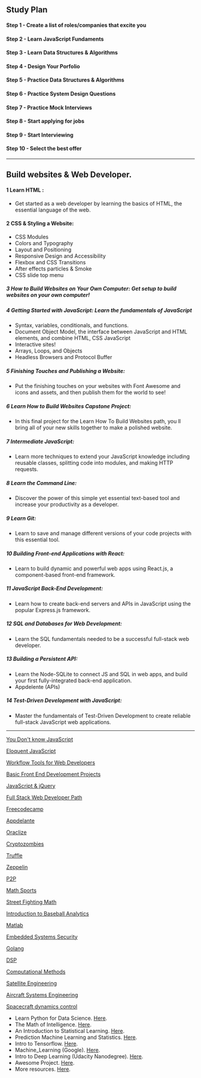 ## Study Plan 

#### Step 1 - Create a list of roles/companies that excite you
#### Step 2 - Learn JavaScript Fundaments 
#### Step 3 - Learn Data Structures & Algorithms
#### Step 4 - Design Your Porfolio
#### Step 5 - Practice Data Structures & Algorithms
#### Step 6 - Practice System Design Questions
#### Step 7 - Practice Mock Interviews
#### Step 8 - Start applying for jobs
#### Step 9 - Start Interviewing
#### Step 10 - Select the best offer

_________________________________________
## Build websites & Web Developer.

#### 1 Learn HTML : 
- Get started as a web developer by learning the basics of HTML, the essential language of the web.
#### 2 CSS & Styling a Website:
- CSS Modules
- Colors and Typography
- Layout and Positioning
- Responsive Design and Accessibility
- Flexbox and CSS Transitions
- After effects particles & Smoke
- CSS slide top menu
##### 3 How to Build Websites on Your Own Computer: Get setup to build websites on your own computer!
##### 4 Getting Started with JavaScript: Learn the fundamentals of JavaScript
- Syntax, variables, conditionals, and functions.
- Document Object Model, the interface between JavaScript and HTML elements, and combine HTML, CSS JavaScript 
- Interactive sites!
- Arrays, Loops, and Objects
- Headless Browsers and Protocol Buffer
##### 5 Finishing Touches and Publishing a Website: 
- Put the finishing touches on your websites with Font Awesome and icons and assets, and then publish them for the world to see!
##### 6 Learn How to Build Websites Capstone Project: 
- In this final project for the Learn How To Build Websites path, you ll bring all of your new skills together to make a polished website.
##### 7 Intermediate JavaScript: 
- Learn more techniques to extend your JavaScript knowledge including reusable classes, splitting code into modules, and making HTTP requests.
##### 8 Learn the Command Line: 
- Discover the power of this simple yet essential text-based tool and increase your productivity as a developer.
##### 9 Learn Git: 
- Learn to save and manage different versions of your code projects with this essential tool.
##### 10 Building Front-end Applications with React: 
- Learn to build dynamic and powerful web apps using React.js, a component-based front-end framework.
##### 11 JavaScript Back-End Development: 
- Learn how to create back-end servers and APIs in JavaScript using the popular Express.js framework.
##### 12 SQL and Databases for Web Development:
- Learn the SQL fundamentals needed to be a successful full-stack web developer.
##### 13 Building a Persistent API: 
- Learn the Node-SQLite to connect JS and SQL in web apps, and build your first fully-integrated back-end application.
- Appdelente (APIs) 
##### 14 Test-Driven Development with JavaScript: 
- Master the fundamentals of Test-Driven Development to create reliable full-stack JavaScript web applications.

___

[You Don't know JavaScript](https://github.com/getify/You-Dont-Know-JS)

[Eloquent JavaScript](http://eloquentjavascript.net/)

[Workflow Tools for Web Developers](https://www.lynda.com/Web-Design-tutorials/Workflow-Tools-Web-Development/533305-2.html)

[Basic Front End Development Projects](https://www.freecodecamp.org/syknapse)

[JavaScript & jQuery](http://javascriptbook.com/)

[Full Stack Web Developer Path](https://github.com/shovanch/fullstack-web-developer-path)

[Freecodecamp](https://learn.freecodecamp.org/)

[Appdelante](https://appdelante.com/cursos)

[Oraclize](https://docs.oraclize.it)

[Cryptozombies](https://cryptozombies.io/)

[Truffle](http://truffleframework.com/tutorials/)

[Zeppelin](https://ethernaut.zeppelin.solutions/)

[P2P](https://github.com/moshest/p2p-index)

[Math Sports](https://www.edx.org/es/course/math-sports-notredamex-mat150x)

[Street Fighting Math](https://www.edx.org/es/course/street-fighting-math-mitx-6-sfmx)

[Introduction to Baseball Analytics](https://courses.edx.org/courses/course-v1:BUx+SABR101x+2T2015/course/)

[Matlab](https://ocw.mit.edu/courses/mathematics/18-s997-introduction-to-matlab-programming-fall-2011/library/videos/)

[Embedded Systems Security](https://www.coursera.org/specializations/embedded-systems-security)

[Golang](https://www.coursera.org/specializations/google-golang)

[DSP](https://www.coursera.org/learn/dsp)

[Computational Methods](https://ocw.mit.edu/courses/aeronautics-and-astronautics/16-90-computational-methods-in-aerospace-engineering-spring-2014/lecture-videos/)

[Satellite Engineering](https://ocw.mit.edu/courses/aeronautics-and-astronautics/16-851-satellite-engineering-fall-2003/index.htm)

[Aircraft Systems Engineering](https://ocw.mit.edu/courses/aeronautics-and-astronautics/16-885j-aircraft-systems-engineering-fall-2005/index.htm)

[Spacecraft dynamics control](https://www.coursera.org/specializations/spacecraft-dynamics-control)

- Learn Python for Data Science. [Here](https://www.youtube.com/playlist?list=PL2-dafEMk2A6QKz1mrk1uIGfHkC1zZ6UU).
- The Math of Intelligence. [Here](https://www.youtube.com/playlist?list=PL2-dafEMk2A7mu0bSksCGMJEmeddU_H4D).
- An Introduction to Statistical Learning. [Here](http://www-bcf.usc.edu/~gareth/ISL/).
- Prediction Machine Learning and Statistics. [Here](https://ocw.mit.edu/courses/sloan-school-of-management/15-097-prediction-machine-learning-and-statistics-spring-2012/index.htm).
- Intro to Tensorflow. [Here](https://www.youtube.com/playlist?list=PL2-dafEMk2A7EEME489DsI468AB0wQsMV).
- Machine_Learning (Google). [Here](https://developers.google.com/machine-learning/crash-course/).
- Intro to Deep Learning (Udacity Nanodegree). [Here](https://www.youtube.com/playlist?list=PL2-dafEMk2A7YdKv4XfKpfbTH5z6rEEj3).
- Awesome Project. [Here](https://github.com/NirantK/awesome-project-ideas).
- More resources. [Here](https://lectures.quantecon.org/py/).
